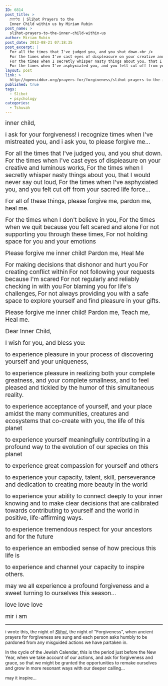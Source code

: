 ```yaml
---
ID: 6814
post_title: >
  סליחות | Sliḥot Prayers to the
  Inner Child within us by Miriam Rubin
post_name: >
  slihot-prayers-to-the-inner-child-within-us
author: Miriam Rubin
post_date: 2013-08-21 07:18:35
post_excerpt: |
  For all the times that I've judged you, and you shut down.<br />
  For the times when I've cast eyes of displeasure on your creative and luminous works,<br />
  For the times when I secretly whisper nasty things about you, that I would never say out loud,<br />
  For the times when I've asphyxiated you, and you felt cut off from your sacred life force...
layout: post
link: >
  http://opensiddur.org/prayers-for/forgiveness/slihot-prayers-to-the-inner-child-within-us/
published: true
tags:
  - Sliḥot
  - psychology
categories:
  - Tshuvah
---
```

<span style="font-size: 14pt;">inner child,</span>

<span style="font-size: 14pt;">i ask for your forgiveness!</span>
<span style="font-size: 14pt;"> i recognize times when I've mistreated you, and i ask you, to please forgive me...</span>

<span style="font-size: 14pt;">For all the times that I've judged you, and you shut down.</span>
<span style="font-size: 14pt;"> For the times when I've cast eyes of displeasure on your creative and luminous works,</span>
<span style="font-size: 14pt;"> For the times when I secretly whisper nasty things about you, that I would never say out loud,</span>
<span style="font-size: 14pt;"> For the times when I've asphyxiated you, and you felt cut off from your sacred life force...</span>

<span style="font-size: 14pt;">For all of these things, please forgive me, pardon me, heal me.</span>

<span style="font-size: 14pt;">For the times when I don't believe in you,</span>
<span style="font-size: 14pt;"> For the times when we quit because you felt scared and alone</span>
<span style="font-size: 14pt;"> For not supporting you through these times,</span>
<span style="font-size: 14pt;"> For not holding space for you and your emotions</span>

<span style="font-size: 14pt;">Please forgive me inner child! Pardon me, Heal Me</span>

<span style="font-size: 14pt;">For making decisions that dishonor and hurt you</span>
<span style="font-size: 14pt;"> For creating conflict within</span>
<span style="font-size: 14pt;"> For not following your requests because I'm scared</span>
<span style="font-size: 14pt;"> For not regularly and reliably checking in with you</span>
<span style="font-size: 14pt;"> For blaming you for life's challenges,</span>
<span style="font-size: 14pt;"> For not always providing you with a safe space to explore yourself and find pleasure in your gifts.</span>

<span style="font-size: 14pt;">Please forgive me inner child! Pardon me, Teach me, Heal me.</span>

<span style="font-size: 14pt;">Dear Inner Child,</span>

<span style="font-size: 14pt;">I wish for you, and bless you:</span>

<span style="font-size: 14pt;">to experience pleasure in your process of discovering yourself and your uniqueness,</span>

<span style="font-size: 14pt;">to experience pleasure in realizing both your complete greatness, and your complete smallness, and to feel pleased and tickled by the humor of this simultaneous reality.</span>

<span style="font-size: 14pt;">to experience acceptance of yourself, and your place amidst the many communities, creatures and ecosystems that co-create with you, the life of this planet</span>

<span style="font-size: 14pt;">to experience yourself meaningfully contributing in a profound way to the evolution of our species on this planet</span>

<span style="font-size: 14pt;">to experience great compassion for yourself and others</span>

<span style="font-size: 14pt;">to experience your capacity, talent, skill, perseverance and dedication to creating more beauty in the world</span>

<span style="font-size: 14pt;">to experience your ability to connect deeply to your inner knowing and to make clear decisions that are calibrated towards contributing to yourself and the world in positive, life-affirming ways.</span>

<span style="font-size: 14pt;">to experience tremendous respect for your ancestors and for the future</span>

<span style="font-size: 14pt;">to experience an embodied sense of how precious this life is</span>

<span style="font-size: 14pt;">to experience and channel your capacity to inspire others.</span>

<span style="font-size: 14pt;">may we all experience a profound forgiveness and a sweet turning to ourselves this season...</span>

<span style="font-size: 14pt;">love love love</span>

<span style="font-size: 14pt;">mir i am</span>

<hr />

i wrote this, the night of <em><a href="http://en.wikipedia.org/wiki/Selichot">Sliḥot</a></em>, the night of "Forgiveness", when ancient prayers for forgiveness are sung and each person asks humbly to be pardoned from any misguided actions we have partaken in.

In the cycle of the Jewish Calendar, this is the period just before the New Year, when we take account of our actions, and ask for forgiveness and grace, so that we might be granted the opportunities to remake ourselves and grow in more resonant ways with our deeper calling...

may it inspire...